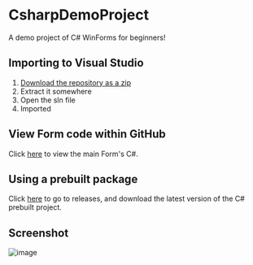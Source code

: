 # CsharpDemoProject
A demo project of C# WinForms for beginners!

## Importing to Visual Studio
1. [Download the repository as a zip](https://github.com/oliverstech/CsharpDemoProject/archive/refs/heads/main.zip)
2. Extract it somewhere
3. Open the sln file
4. Imported

## View Form code within GitHub
Click [here](CsharpDemo/Form1.cs) to view the main Form's C#.

## Using a prebuilt package
Click [here](https://github.com/oliverstech/CsharpDemoProject/releases/latest) to go to releases, and download the latest version of the C# prebuilt project.

## Screenshot
![image](https://user-images.githubusercontent.com/89639839/185385609-dfc75566-1dc0-40fb-8c38-44fa40749781.png)

